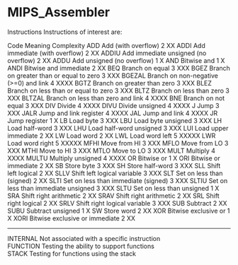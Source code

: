 # MIPS_Assembler

Instructions
Instructions of interest are:

Code	Meaning	Complexity
ADD	Add (with overflow)	2 XX
ADDI	Add immediate (with overflow)	2 XX
ADDIU	Add immediate unsigned (no overflow)	2 XX
ADDU	Add unsigned (no overflow)	1 X
AND	Bitwise and	1 X
ANDI	Bitwise and immediate	2 XX
BEQ	Branch on equal	3 XXX
BGEZ	Branch on greater than or equal to zero	3 XXX
BGEZAL	Branch on non-negative (>=0) and link	4 XXXX
BGTZ	Branch on greater than zero	3 XXX
BLEZ	Branch on less than or equal to zero	3 XXX
BLTZ	Branch on less than zero	3 XXX
BLTZAL	Branch on less than zero and link	4 XXXX
BNE	Branch on not equal	3 XXX
DIV	Divide	4 XXXX
DIVU	Divide unsigned	4 XXXX
J	Jump	3 XXX
JALR	Jump and link register	4 XXXX
JAL	Jump and link	4 XXXX
JR	Jump register	1 X
LB	Load byte	3 XXX
LBU	Load byte unsigned	3 XXX
LH	Load half-word	3 XXX
LHU	Load half-word unsigned	3 XXX
LUI	Load upper immediate	2 XX
LW	Load word	2 XX
LWL	Load word left	5 XXXXX
LWR	Load word right	5 XXXXX
MFHI	Move from HI	3 XXX
MFLO	Move from LO	3 XXX
MTHI	Move to HI	3 XXX
MTLO	Move to LO	3 XXX
MULT	Multiply	4 XXXX
MULTU	Multiply unsigned	4 XXXX
OR	Bitwise or	1 X
ORI	Bitwise or immediate	2 XX
SB	Store byte	3 XXX
SH	Store half-word	3 XXX
SLL	Shift left logical	2 XX
SLLV	Shift left logical variable	3 XXX
SLT	Set on less than (signed)	2 XX
SLTI	Set on less than immediate (signed)	3 XXX
SLTIU	Set on less than immediate unsigned	3 XXX
SLTU	Set on less than unsigned	1 X
SRA	Shift right arithmetic	2 XX
SRAV	Shift right arithmetic	2 XX
SRL	Shift right logical	2 XX
SRLV	Shift right logical variable	3 XXX
SUB	Subtract	2 XX
SUBU	Subtract unsigned	1 X
SW	Store word	2 XX
XOR	Bitwise exclusive or	1 X
XORI	Bitwise exclusive or immediate	2 XX
--------	---------------------------------------------	---------
INTERNAL	Not associated with a specific instruction	
FUNCTION	Testing the ability to support functions	
STACK	Testing for functions using the stack	
